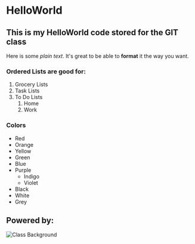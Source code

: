 # HelloWorld
## This is my HelloWorld code stored for the GIT class

Here is some *plain text*.  It's great to be able to **format** it the way you want.

### Ordered Lists are good for:

1. Grocery Lists
1. Task Lists
1. To Do Lists
   1. Home
   1. Work

### Colors

* Red
* Orange
* Yellow
* Green
* Blue
* Purple
  * Indigo
  * Violet
* Black
* White
* Grey

## Powered by:  

![Class Background](sample.jpg)


 
